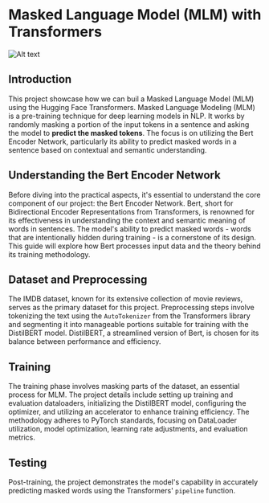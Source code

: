 # Masked Language Model (MLM) with Transformers

![Alt text](https://devopedia.org/images/article/254/4557.1579959350.gif)

## Introduction
This project showcase how we can buil a Masked Language Model (MLM) using the Hugging Face Transformers. Masked Language Modeling (MLM) is a pre-training technique for deep learning models in NLP. It works by randomly masking a portion of the input tokens in a sentence and asking the model to **predict the masked tokens**. The focus is on utilizing the Bert Encoder Network, particularly its ability to predict masked words in a sentence based on contextual and semantic understanding.

## Understanding the Bert Encoder Network
Before diving into the practical aspects, it's essential to understand the core component of our project: the Bert Encoder Network. Bert, short for Bidirectional Encoder Representations from Transformers, is renowned for its effectiveness in understanding the context and semantic meaning of words in sentences. The model's ability to predict masked words - words that are intentionally hidden during training - is a cornerstone of its design. This guide will explore how Bert processes input data and the theory behind its training methodology.

## Dataset and Preprocessing
The IMDB dataset, known for its extensive collection of movie reviews, serves as the primary dataset for this project. Preprocessing steps involve tokenizing the text using the `AutoTokenizer` from the Transformers library and segmenting it into manageable portions suitable for training with the DistilBERT model. DistilBERT, a streamlined version of Bert, is chosen for its balance between performance and efficiency.

## Training
The training phase involves masking parts of the dataset, an essential process for MLM. The project details include setting up training and evaluation dataloaders, initializing the DistilBERT model, configuring the optimizer, and utilizing an accelerator to enhance training efficiency. The methodology adheres to PyTorch standards, focusing on DataLoader utilization, model optimization, learning rate adjustments, and evaluation metrics.

## Testing
Post-training, the project demonstrates the model's capability in accurately predicting masked words using the Transformers' `pipeline` function.
